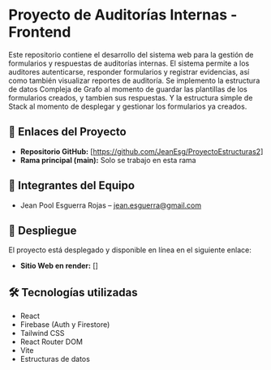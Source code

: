 # Proyecto de Auditorías Internas - Frontend

Este repositorio contiene el desarrollo del sistema web para la gestión de formularios y respuestas de auditorías internas. El sistema permite a los auditores autenticarse, responder formularios y registrar evidencias, así como también visualizar reportes de auditoría. Se implemento la estructura de datos Compleja de Grafo al momento de guardar las plantillas de los formularios creados, y tambien sus respuestas. Y la estructura simple de Stack al momento de desplegar y gestionar los formularios ya creados.

## 🔗 Enlaces del Proyecto

- **Repositorio GitHub:** [https://github.com/JeanEsg/ProyectoEstructuras2]
- **Rama principal (main):** Solo se trabajo en esta rama

## 👥 Integrantes del Equipo

- Jean Pool Esguerra Rojas – jean.esguerra@gmail.com

## 🚀 Despliegue

El proyecto está desplegado y disponible en línea en el siguiente enlace:

- **Sitio Web en render:** []

## 🛠️ Tecnologías utilizadas

- React
- Firebase (Auth y Firestore)
- Tailwind CSS
- React Router DOM
- Vite
- Estructuras de datos
